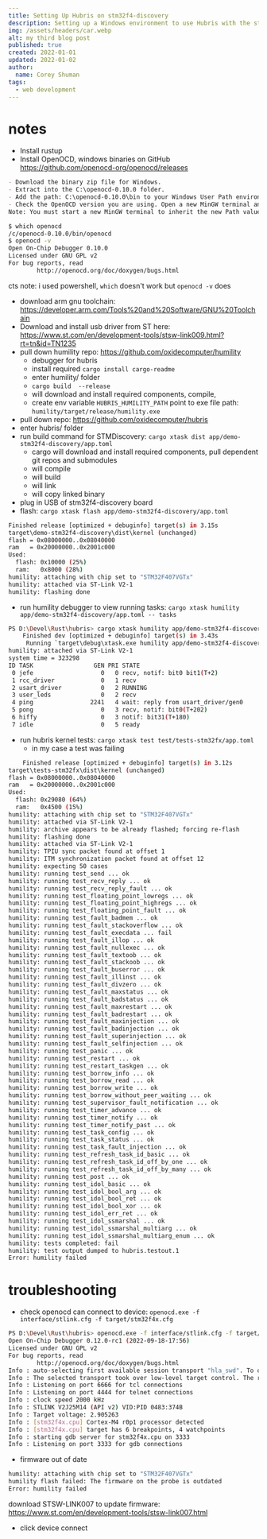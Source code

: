 ```yaml
---
title: Setting Up Hubris on stm32f4-discovery
description: Setting up a Windows environment to use Hubris with the stm32f4-discovery board.
img: /assets/headers/car.webp
alt: my third blog post
published: true
created: 2022-01-01
updated: 2022-01-02
author: 
  name: Corey Shuman
tags: 
  - web development
---
```


# notes

- Install rustup
- Install OpenOCD, windows binaries on GitHub https://github.com/openocd-org/openocd/releases

```md
- Download the binary zip file for Windows.
- Extract into the C:\openocd-0.10.0 folder.
- Add the path: C:\openocd-0.10.0\bin to your Windows User Path environment variable. Note: You must add bin to the path.
- Check the OpenOCD version you are using. Open a new MinGW terminal and run the following commands:
Note: You must start a new MinGW terminal to inherit the new Path values.
```

```bash
$ which openocd
/c/openocd-0.10.0/bin/openocd
$ openocd -v
Open On-Chip Debugger 0.10.0
Licensed under GNU GPL v2
For bug reports, read
        http://openocd.org/doc/doxygen/bugs.html
```

cts note: i used powershell, `which` doesn't work but `openocd -v` does

- download arm gnu toolchain: https://developer.arm.com/Tools%20and%20Software/GNU%20Toolchain
- Download and install usb driver from ST here: https://www.st.com/en/development-tools/stsw-link009.html?rt=tn&id=TN1235
- pull down humility repo: https://github.com/oxidecomputer/humility
  - debugger for hubris
  - install required `cargo install cargo-readme`
  - enter humility/ folder
  - `cargo build  --release`
  - will download and install required components, compile,
  - create env variable `HUBRIS_HUMILITY_PATH` point to exe file path: `humility/target/release/humility.exe`
- pull down repo: https://github.com/oxidecomputer/hubris
- enter hubris/ folder
- run build command for STMDiscovery: `cargo xtask dist app/demo-stm32f4-discovery/app.toml`
  - cargo will download and install required components, pull dependent git repos and submodules
  - will compile
  - will build
  - will link
  - will copy linked binary
- plug in USB of stm32f4-discovery board
- flash: `cargo xtask flash app/demo-stm32f4-discovery/app.toml`

```bash
Finished release [optimized + debuginfo] target(s) in 3.15s
target\demo-stm32f4-discovery\dist\kernel (unchanged)
flash = 0x08000000..0x08040000
ram   = 0x20000000..0x2001c000
Used:
  flash: 0x10000 (25%)
  ram:   0x8000 (28%)
humility: attaching with chip set to "STM32F407VGTx"
humility: attached via ST-Link V2-1
humility: flashing done
```

- run humility debugger to view running tasks: `cargo xtask humility app/demo-stm32f4-discovery/app.toml -- tasks`

```bash
PS D:\Devel\Rust\hubris> cargo xtask humility app/demo-stm32f4-discovery/app.toml -- tasks
    Finished dev [optimized + debuginfo] target(s) in 3.43s
     Running `target\debug\xtask.exe humility app/demo-stm32f4-discovery/app.toml -- tasks`
humility: attached via ST-Link V2-1
system time = 323298
ID TASK                 GEN PRI STATE
 0 jefe                   0   0 recv, notif: bit0 bit1(T+2)
 1 rcc_driver             0   1 recv
 2 usart_driver           0   2 RUNNING
 3 user_leds              0   2 recv
 4 ping                2241   4 wait: reply from usart_driver/gen0
 5 pong                   0   3 recv, notif: bit0(T+202)
 6 hiffy                  0   3 notif: bit31(T+180)
 7 idle                   0   5 ready
```

- run hubris kernel tests: `cargo xtask test test/tests-stm32fx/app.toml`
  - in my case a test was failing

```bash
    Finished release [optimized + debuginfo] target(s) in 3.12s
target\tests-stm32fx\dist\kernel (unchanged)
flash = 0x08000000..0x08040000
ram   = 0x20000000..0x2001c000
Used:
  flash: 0x29080 (64%)
  ram:   0x4500 (15%)
humility: attaching with chip set to "STM32F407VGTx"
humility: attached via ST-Link V2-1
humility: archive appears to be already flashed; forcing re-flash
humility: flashing done
humility: attached via ST-Link V2-1
humility: TPIU sync packet found at offset 1
humility: ITM synchronization packet found at offset 12
humility: expecting 50 cases
humility: running test_send ... ok
humility: running test_recv_reply ... ok
humility: running test_recv_reply_fault ... ok
humility: running test_floating_point_lowregs ... ok
humility: running test_floating_point_highregs ... ok
humility: running test_floating_point_fault ... ok
humility: running test_fault_badmem ... ok
humility: running test_fault_stackoverflow ... ok
humility: running test_fault_execdata ... fail
humility: running test_fault_illop ... ok
humility: running test_fault_nullexec ... ok
humility: running test_fault_textoob ... ok
humility: running test_fault_stackoob ... ok
humility: running test_fault_buserror ... ok
humility: running test_fault_illinst ... ok
humility: running test_fault_divzero ... ok
humility: running test_fault_maxstatus ... ok
humility: running test_fault_badstatus ... ok
humility: running test_fault_maxrestart ... ok
humility: running test_fault_badrestart ... ok
humility: running test_fault_maxinjection ... ok
humility: running test_fault_badinjection ... ok
humility: running test_fault_superinjection ... ok
humility: running test_fault_selfinjection ... ok
humility: running test_panic ... ok
humility: running test_restart ... ok
humility: running test_restart_taskgen ... ok
humility: running test_borrow_info ... ok
humility: running test_borrow_read ... ok
humility: running test_borrow_write ... ok
humility: running test_borrow_without_peer_waiting ... ok
humility: running test_supervisor_fault_notification ... ok
humility: running test_timer_advance ... ok
humility: running test_timer_notify ... ok
humility: running test_timer_notify_past ... ok
humility: running test_task_config ... ok
humility: running test_task_status ... ok
humility: running test_task_fault_injection ... ok
humility: running test_refresh_task_id_basic ... ok
humility: running test_refresh_task_id_off_by_one ... ok
humility: running test_refresh_task_id_off_by_many ... ok
humility: running test_post ... ok
humility: running test_idol_basic ... ok
humility: running test_idol_bool_arg ... ok
humility: running test_idol_bool_ret ... ok
humility: running test_idol_bool_xor ... ok
humility: running test_idol_err_ret ... ok
humility: running test_idol_ssmarshal ... ok
humility: running test_idol_ssmarshal_multiarg ... ok
humility: running test_idol_ssmarshal_multiarg_enum ... ok
humility: tests completed: fail
humility: test output dumped to hubris.testout.1
Error: humility failed
```

# troubleshooting

- check openocd can connect to device: `openocd.exe -f interface/stlink.cfg -f target/stm32f4x.cfg`

```bash
PS D:\Devel\Rust\hubris> openocd.exe -f interface/stlink.cfg -f target/stm32f4x.cfg
Open On-Chip Debugger 0.12.0-rc1 (2022-09-18-17:56)
Licensed under GNU GPL v2
For bug reports, read
        http://openocd.org/doc/doxygen/bugs.html
Info : auto-selecting first available session transport "hla_swd". To override use 'transport select <transport>'.
Info : The selected transport took over low-level target control. The results might differ compared to plain JTAG/SWD
Info : Listening on port 6666 for tcl connections
Info : Listening on port 4444 for telnet connections
Info : clock speed 2000 kHz
Info : STLINK V2J25M14 (API v2) VID:PID 0483:374B
Info : Target voltage: 2.905263
Info : [stm32f4x.cpu] Cortex-M4 r0p1 processor detected
Info : [stm32f4x.cpu] target has 6 breakpoints, 4 watchpoints
Info : starting gdb server for stm32f4x.cpu on 3333
Info : Listening on port 3333 for gdb connections
```

- firmware out of date

```bash
humility: attaching with chip set to "STM32F407VGTx"
humility flash failed: The firmware on the probe is outdated
Error: humility failed
```

download STSW-LINK007 to update firmware: https://www.st.com/en/development-tools/stsw-link007.html

- click device connect
